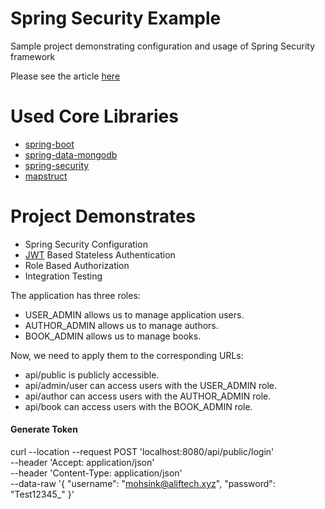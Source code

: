 # Spring Security Example

Sample project demonstrating configuration and usage of Spring Security framework

Please see the article [here](https://www.toptal.com/spring/spring-security-tutorial)

# Used Core Libraries

- [spring-boot](https://spring.io/projects/spring-boot)
- [spring-data-mongodb](https://spring.io/projects/spring-data-mongodb)
- [spring-security](https://spring.io/projects/spring-security)
- [mapstruct](https://mapstruct.org)

# Project Demonstrates

- Spring Security Configuration
- [JWT](https://jwt.io) Based Stateless Authentication
- Role Based Authorization
- Integration Testing


The application has three roles:
- USER_ADMIN allows us to manage application users.
- AUTHOR_ADMIN allows us to manage authors.
- BOOK_ADMIN allows us to manage books.

Now, we need to apply them to the corresponding URLs:

- api/public is publicly accessible.
- api/admin/user can access users with the USER_ADMIN role.
- api/author can access users with the AUTHOR_ADMIN role.
- api/book can access users with the BOOK_ADMIN role.


#### Generate Token

curl --location --request POST 'localhost:8080/api/public/login' \
--header 'Accept: application/json' \
--header 'Content-Type: application/json' \
--data-raw '{
    "username": "mohsink@aliftech.xyz",
    "password": "Test12345_"
}'
